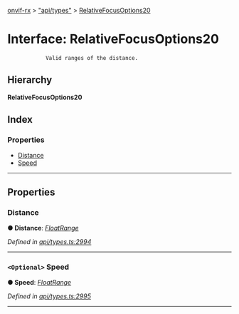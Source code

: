 [onvif-rx](../README.md) > ["api/types"](../modules/_api_types_.md) > [RelativeFocusOptions20](../interfaces/_api_types_.relativefocusoptions20.md)

# Interface: RelativeFocusOptions20

```
            Valid ranges of the distance.
```

## Hierarchy

**RelativeFocusOptions20**

## Index

### Properties

* [Distance](_api_types_.relativefocusoptions20.md#distance)
* [Speed](_api_types_.relativefocusoptions20.md#speed)

---

## Properties

<a id="distance"></a>

###  Distance

**● Distance**: *[FloatRange](_api_types_.floatrange.md)*

*Defined in [api/types.ts:2994](https://github.com/patrickmichalina/onvif-rx/blob/3ab1739/src/api/types.ts#L2994)*

___
<a id="speed"></a>

### `<Optional>` Speed

**● Speed**: *[FloatRange](_api_types_.floatrange.md)*

*Defined in [api/types.ts:2995](https://github.com/patrickmichalina/onvif-rx/blob/3ab1739/src/api/types.ts#L2995)*

___

